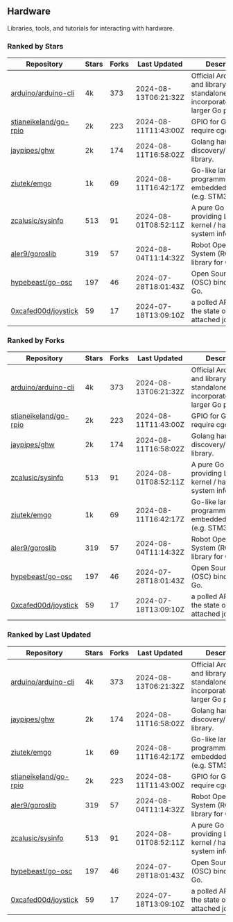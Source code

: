 ## Hardware

Libraries, tools, and tutorials for interacting with hardware.

### Ranked by Stars

| Repository | Stars | Forks | Last Updated | Description | 
|------------|-------|-------|--------------|-------------|
| [arduino/arduino-cli](https://github.com/arduino/arduino-cli) | 4k | 373 | 2024-08-13T06:21:32Z |  Official Arduino CLI and library. Can run standalone, or be incorporated into larger Go projects. |
| [stianeikeland/go-rpio](https://github.com/stianeikeland/go-rpio) | 2k | 223 | 2024-08-11T11:43:00Z |  GPIO for Go, doesn't require cgo. |
| [jaypipes/ghw](https://github.com/jaypipes/ghw) | 2k | 174 | 2024-08-11T16:58:02Z |  Golang hardware discovery/inspection library. |
| [ziutek/emgo](https://github.com/ziutek/emgo) | 1k | 69 | 2024-08-11T16:42:17Z |  Go-like language for programming embedded systems (e.g. STM32 MCU). |
| [zcalusic/sysinfo](https://github.com/zcalusic/sysinfo) | 513 | 91 | 2024-08-01T08:52:11Z |  A pure Go library providing Linux OS / kernel / hardware system information. |
| [aler9/goroslib](https://github.com/aler9/goroslib) | 319 | 57 | 2024-08-04T11:14:32Z |  Robot Operating System (ROS) library for Go. |
| [hypebeast/go-osc](https://github.com/hypebeast/go-osc) | 197 | 46 | 2024-07-28T18:01:43Z |  Open Sound Control (OSC) bindings for Go. |
| [0xcafed00d/joystick](https://github.com/0xcafed00d/joystick) | 59 | 17 | 2024-07-18T13:09:10Z |  a polled API to read the state of an attached joystick. |

### Ranked by Forks

| Repository | Stars | Forks | Last Updated | Description | 
|------------|-------|-------|--------------|-------------|
| [arduino/arduino-cli](https://github.com/arduino/arduino-cli) | 4k | 373 | 2024-08-13T06:21:32Z |  Official Arduino CLI and library. Can run standalone, or be incorporated into larger Go projects. |
| [stianeikeland/go-rpio](https://github.com/stianeikeland/go-rpio) | 2k | 223 | 2024-08-11T11:43:00Z |  GPIO for Go, doesn't require cgo. |
| [jaypipes/ghw](https://github.com/jaypipes/ghw) | 2k | 174 | 2024-08-11T16:58:02Z |  Golang hardware discovery/inspection library. |
| [zcalusic/sysinfo](https://github.com/zcalusic/sysinfo) | 513 | 91 | 2024-08-01T08:52:11Z |  A pure Go library providing Linux OS / kernel / hardware system information. |
| [ziutek/emgo](https://github.com/ziutek/emgo) | 1k | 69 | 2024-08-11T16:42:17Z |  Go-like language for programming embedded systems (e.g. STM32 MCU). |
| [aler9/goroslib](https://github.com/aler9/goroslib) | 319 | 57 | 2024-08-04T11:14:32Z |  Robot Operating System (ROS) library for Go. |
| [hypebeast/go-osc](https://github.com/hypebeast/go-osc) | 197 | 46 | 2024-07-28T18:01:43Z |  Open Sound Control (OSC) bindings for Go. |
| [0xcafed00d/joystick](https://github.com/0xcafed00d/joystick) | 59 | 17 | 2024-07-18T13:09:10Z |  a polled API to read the state of an attached joystick. |

### Ranked by Last Updated

| Repository | Stars | Forks | Last Updated | Description | 
|------------|-------|-------|--------------|-------------|
| [arduino/arduino-cli](https://github.com/arduino/arduino-cli) | 4k | 373 | 2024-08-13T06:21:32Z |  Official Arduino CLI and library. Can run standalone, or be incorporated into larger Go projects. |
| [jaypipes/ghw](https://github.com/jaypipes/ghw) | 2k | 174 | 2024-08-11T16:58:02Z |  Golang hardware discovery/inspection library. |
| [ziutek/emgo](https://github.com/ziutek/emgo) | 1k | 69 | 2024-08-11T16:42:17Z |  Go-like language for programming embedded systems (e.g. STM32 MCU). |
| [stianeikeland/go-rpio](https://github.com/stianeikeland/go-rpio) | 2k | 223 | 2024-08-11T11:43:00Z |  GPIO for Go, doesn't require cgo. |
| [aler9/goroslib](https://github.com/aler9/goroslib) | 319 | 57 | 2024-08-04T11:14:32Z |  Robot Operating System (ROS) library for Go. |
| [zcalusic/sysinfo](https://github.com/zcalusic/sysinfo) | 513 | 91 | 2024-08-01T08:52:11Z |  A pure Go library providing Linux OS / kernel / hardware system information. |
| [hypebeast/go-osc](https://github.com/hypebeast/go-osc) | 197 | 46 | 2024-07-28T18:01:43Z |  Open Sound Control (OSC) bindings for Go. |
| [0xcafed00d/joystick](https://github.com/0xcafed00d/joystick) | 59 | 17 | 2024-07-18T13:09:10Z |  a polled API to read the state of an attached joystick. |

